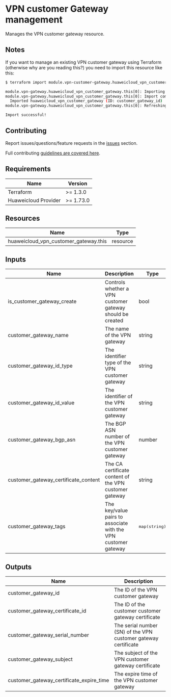 # VPN customer Gateway management

Manages the VPN customer gateway resource.

## Notes

If you want to manage an existing VPN customer gateway using Terraform (otherwise why are you reading this?) you need
to import this resource like this:

```bash
$ terraform import module.vpn-customer-gateway.huaweicloud_vpn_customer_gateway.this[0] "customer_gateway_id"

module.vpn-gateway.huaweicloud_vpn_customer_gateway.this[0]: Importing from ID "customer_gateway_id"...
module.vpn-gateway.huaweicloud_vpn_customer_gateway.this[0]: Import complete!
  Imported huaweicloud_vpn_customer_gateway (ID: customer_gateway_id)
module.vpn-gateway.huaweicloud_vpn_customer_gateway.this[0]: Refreshing state... (ID: customer_gateway_id)

Import successful!
```

## Contributing

Report issues/questions/feature requests in the [issues](https://github.com/terraform-huaweicloud-modules/terraform-huaweicloud-vpn/issues/new)
section.

Full contributing [guidelines are covered here](../../github/how_to_contribute.md).

## Requirements

| Name | Version |
|------|---------|
| Terraform | >= 1.3.0 |
| Huaweicloud Provider | >= 1.73.0 |

## Resources

| Name | Type |
|------|------|
| huaweicloud_vpn_customer_gateway.this | resource |

## Inputs

<!-- markdownlint-disable MD013 -->
| Name | Description | Type | Default | Required |
|------|-------------|------|:-------:|:--------:|
| is_customer_gateway_create | Controls whether a VPN customer gateway should be created | bool | true | N |
| customer_gateway_name | The name of the VPN gateway | string | "" | Y (Unless is_customer_gateway_create is specified as false) |
| customer_gateway_id_type | The identifier type of the VPN customer gateway | string | "ip" | Y |
| customer_gateway_id_value | The identifier of the VPN customer gateway | string | "" | Y (Unless is_customer_gateway_create is specified as false) |
| customer_gateway_bgp_asn | The BGP ASN number of the VPN customer gateway | number | null | N |
| customer_gateway_certificate_content | The CA certificate content of the VPN customer gateway | string | "" | N |
| customer_gateway_tags | The key/value pairs to associate with the VPN customer gateway | <pre>map(string)</pre> | <pre>{}</pre> | N |
<!-- markdownlint-enable MD013 -->

## Outputs

| Name | Description |
|------|-------------|
| customer_gateway_id | The ID of the VPN customer gateway |
| customer_gateway_certificate_id | The ID of the customer customer gateway certificate |
| customer_gateway_serial_number | The serial number (SN) of the VPN customer gateway certificate |
| customer_gateway_subject | The subject of the VPN customer gateway certificate |
| customer_gateway_certificate_expire_time | The expire time of the VPN customer gateway |
